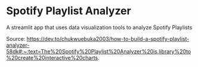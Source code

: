 # Spotify Playlist Analyzer

A streamlit app that uses data visualization tools to analyze Spotify Playlists

Source: https://dev.to/chukwuebuka2003/how-to-build-a-spotify-playlist-analyzer-58dk#:~:text=The%20Spotify%20Playlist%20Analyzer%20is,library%20to%20create%20interactive%20charts.
